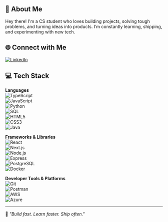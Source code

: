 ## 🌟 About Me  
Hey there! I'm a CS student who loves building projects, solving tough problems, and turning ideas into products. I’m constantly learning, shipping, and experimenting with new tech.

## 🌐 Connect with Me  
[![LinkedIn](https://img.shields.io/badge/LinkedIn-blue?style=for-the-badge&logo=linkedin&logoColor=white)](https://www.linkedin.com/in/your-username/)

## 💻 Tech Stack  

**Languages**  
![TypeScript](https://img.shields.io/badge/TypeScript-3178C6?style=flat-square&logo=typescript&logoColor=white)  
![JavaScript](https://img.shields.io/badge/JavaScript-F7DF1E?style=flat-square&logo=javascript&logoColor=black)  
![Python](https://img.shields.io/badge/Python-3776AB?style=flat-square&logo=python&logoColor=white)  
![SQL](https://img.shields.io/badge/SQL-4479A1?style=flat-square&logo=mysql&logoColor=white)  
![HTML5](https://img.shields.io/badge/HTML5-E34F26?style=flat-square&logo=html5&logoColor=white)  
![CSS3](https://img.shields.io/badge/CSS3-1572B6?style=flat-square&logo=css3&logoColor=white)  
![Java](https://img.shields.io/badge/Java-007396?style=flat-square&logo=java&logoColor=white)

**Frameworks & Libraries**  
![React](https://img.shields.io/badge/React-20232A?style=flat-square&logo=react&logoColor=61DAFB)  
![Next.js](https://img.shields.io/badge/Next.js-000000?style=flat-square&logo=nextdotjs&logoColor=white)  
![Node.js](https://img.shields.io/badge/Node.js-339933?style=flat-square&logo=nodedotjs&logoColor=white)  
![Express](https://img.shields.io/badge/Express.js-000000?style=flat-square&logo=express&logoColor=white)  
![PostgreSQL](https://img.shields.io/badge/PostgreSQL-336791?style=flat-square&logo=postgresql&logoColor=white)  
![Docker](https://img.shields.io/badge/Docker-2496ED?style=flat-square&logo=docker&logoColor=white)

**Developer Tools & Platforms**  
![Git](https://img.shields.io/badge/Git-F05032?style=flat-square&logo=git&logoColor=white)  
![Postman](https://img.shields.io/badge/Postman-FF6C37?style=flat-square&logo=postman&logoColor=white)  
![AWS](https://img.shields.io/badge/AWS-232F3E?style=flat-square&logo=amazon-aws&logoColor=white)  
![Azure](https://img.shields.io/badge/Azure-0078D4?style=flat-square&logo=microsoft-azure&logoColor=white)

---

🚀 *"Build fast. Learn faster. Ship often."*
